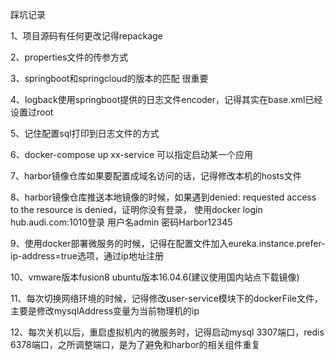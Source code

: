 踩坑记录

1、项目源码有任何更改记得repackage

2、properties文件的传参方式

3、springboot和springcloud的版本的匹配  很重要

4、logback使用springboot提供的日志文件encoder，记得其实在base.xml已经设置过root

5、记住配置sql打印到日志文件的方式

6、docker-compose up  xx-service 可以指定启动某一个应用

7、harbor镜像仓库如果要配置成域名访问的话，记得修改本机的hosts文件

8、harbor镜像仓库推送本地镜像的时候，如果遇到denied: requested access to the resource is denied，证明你没有登录，
使用docker login hub.audi.com:1010登录  用户名admin  密码Harbor12345

9、使用docker部署微服务的时候，记得在配置文件加入eureka.instance.prefer-ip-address=true选项，通过ip地址注册

10、vmware版本fusion8  ubuntu版本16.04.6(建议使用国内站点下载镜像)

11、每次切换网络环境的时候，记得修改user-service模块下的dockerFile文件，主要是修改mysqlAddress变量为当前物理机的ip

12、每次关机以后，重启虚拟机内的微服务时，记得启动mysql 3307端口，redis 6378端口，之所调整端口，是为了避免和harbor的相关组件重复